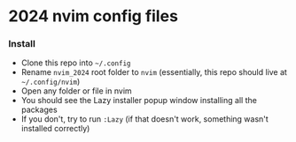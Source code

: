 # 2024 nvim config files

### Install

- Clone this repo into `~/.config`
- Rename `nvim_2024` root folder to `nvim` (essentially, this repo should live at `~/.config/nvim`)
- Open any folder or file in nvim
- You should see the Lazy installer popup window installing all the packages
- If you don't, try to run `:Lazy` (if that doesn't work, something wasn't installed correctly)

